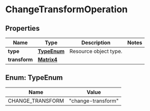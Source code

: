 

# ChangeTransformOperation


## Properties

Name | Type | Description | Notes
------------ | ------------- | ------------- | -------------
**type** | [**TypeEnum**](#TypeEnum) | Resource object type. | 
**transform** | [**Matrix4**](Matrix4.md) |  | 



## Enum: TypeEnum

Name | Value
---- | -----
CHANGE_TRANSFORM | &quot;change-transform&quot;



